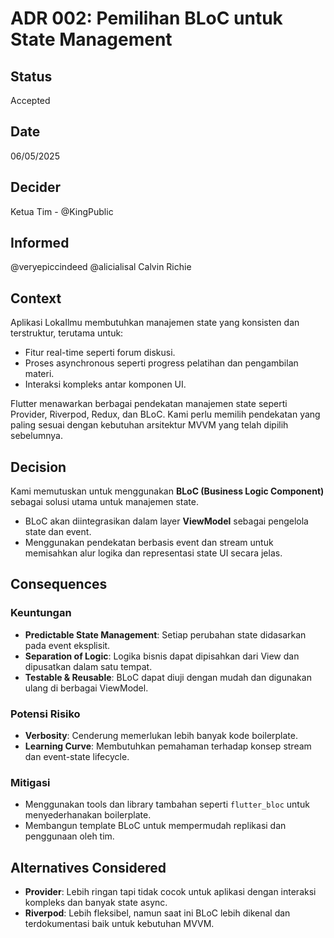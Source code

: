 # ADR 002: Pemilihan BLoC untuk State Management

## Status
Accepted

## Date
06/05/2025

## Decider 
Ketua Tim - @KingPublic

## Informed
@veryepiccindeed
@alicialisal
Calvin Richie

## Context

Aplikasi LokaIlmu membutuhkan manajemen state yang konsisten dan terstruktur, terutama untuk:

- Fitur real-time seperti forum diskusi.
- Proses asynchronous seperti progress pelatihan dan pengambilan materi.
- Interaksi kompleks antar komponen UI.

Flutter menawarkan berbagai pendekatan manajemen state seperti Provider, Riverpod, Redux, dan BLoC. Kami perlu memilih pendekatan yang paling sesuai dengan kebutuhan arsitektur MVVM yang telah dipilih sebelumnya.

## Decision

Kami memutuskan untuk menggunakan **BLoC (Business Logic Component)** sebagai solusi utama untuk manajemen state.

- BLoC akan diintegrasikan dalam layer **ViewModel** sebagai pengelola state dan event.
- Menggunakan pendekatan berbasis event dan stream untuk memisahkan alur logika dan representasi state UI secara jelas.

## Consequences

### Keuntungan

- **Predictable State Management**: Setiap perubahan state didasarkan pada event eksplisit.
- **Separation of Logic**: Logika bisnis dapat dipisahkan dari View dan dipusatkan dalam satu tempat.
- **Testable & Reusable**: BLoC dapat diuji dengan mudah dan digunakan ulang di berbagai ViewModel.

### Potensi Risiko

- **Verbosity**: Cenderung memerlukan lebih banyak kode boilerplate.
- **Learning Curve**: Membutuhkan pemahaman terhadap konsep stream dan event-state lifecycle.

### Mitigasi

- Menggunakan tools dan library tambahan seperti `flutter_bloc` untuk menyederhanakan boilerplate.
- Membangun template BLoC untuk mempermudah replikasi dan penggunaan oleh tim.

## Alternatives Considered

- **Provider**: Lebih ringan tapi tidak cocok untuk aplikasi dengan interaksi kompleks dan banyak state async.
- **Riverpod**: Lebih fleksibel, namun saat ini BLoC lebih dikenal dan terdokumentasi baik untuk kebutuhan MVVM.
